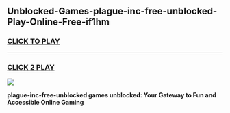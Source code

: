 
## Unblocked-Games-plague-inc-free-unblocked-Play-Online-Free-if1hm
<h3>
<a href="https://premium76.site?title=plague-inc-free-unblocked&ref=26A">CLICK TO PLAY</a></h3>
<hr>

<h3>
<a href="https://premium76.site?title=plague-inc-free-unblocked&ref=26A">CLICK 2 PLAY</a>
  
</h3>

<a href="https://premium76.site?title=plague-inc-free-unblocked&ref=26A"><img src="https://clearcache.store/games.png"></a>


**plague-inc-free-unblocked games unblocked: Your Gateway to Fun and Accessible Online Gaming**
